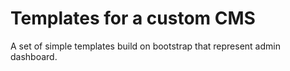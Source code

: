 # Templates for a custom CMS
A set of simple templates build on bootstrap that represent admin dashboard.
